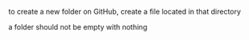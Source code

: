 to create a new folder on GitHub, create a file located in that directory

a folder should not be empty with nothing
